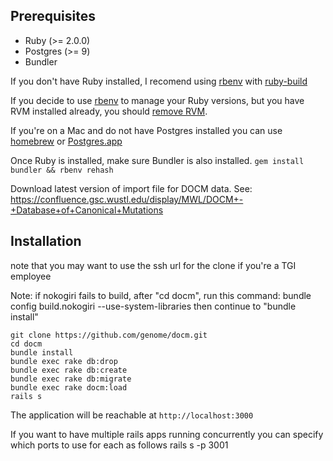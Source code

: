 Prerequisites
----
* Ruby (>= 2.0.0)
* Postgres (>= 9)
* Bundler

If you don't have Ruby installed, I recomend using [rbenv](https://github.com/sstephenson/rbenv) with [ruby-build](https://github.com/sstephenson/ruby-build)

If you decide to use [rbenv](https://github.com/sstephenson/rbenv) to manage your Ruby versions, but you have RVM installed already, 
you should [remove RVM](http://stackoverflow.com/questions/3950260/howto-uninstall-rvm).

If you're on a Mac and do not have Postgres installed you can use [homebrew](http://brew.sh/) or [Postgres.app](http://postgresapp.com/)

Once Ruby is installed, make sure Bundler is also installed. `gem install bundler && rbenv rehash`

Download latest version of import file for DOCM data. See:
https://confluence.gsc.wustl.edu/display/MWL/DOCM+-+Database+of+Canonical+Mutations

Installation
----
note that you may want to use the ssh url for the clone if you're a TGI employee

Note: if nokogiri fails to build, after "cd docm", run this command:
    bundle config build.nokogiri --use-system-libraries
        then continue to "bundle install"

    git clone https://github.com/genome/docm.git
    cd docm
    bundle install
    bundle exec rake db:drop
    bundle exec rake db:create
    bundle exec rake db:migrate
    bundle exec rake docm:load
    rails s


The application will be reachable at `http://localhost:3000`

If you want to have multiple rails apps running concurrently you can specify which ports to use for each as follows
    rails s -p 3001
